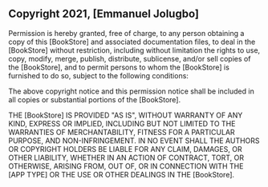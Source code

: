 ## Copyright 2021, [Emmanuel Jolugbo]

Permission is hereby granted, free of charge, to any person obtaining a copy of this [BookStore] and associated documentation files, to deal in the [BookStore] without restriction, including without limitation the rights to use, copy, modify, merge, publish, distribute, sublicense, and/or sell copies of the [BookStore], and to permit persons to whom the [BookStore] is furnished to do so, subject to the following conditions:

The above copyright notice and this permission notice shall be included in all copies or substantial portions of the [BookStore].

THE [BookStore] IS PROVIDED "AS IS", WITHOUT WARRANTY OF ANY KIND, EXPRESS OR IMPLIED, INCLUDING BUT NOT LIMITED TO THE WARRANTIES OF MERCHANTABILITY, FITNESS FOR A PARTICULAR PURPOSE, AND NON-INFRINGEMENT. IN NO EVENT SHALL THE AUTHORS OR COPYRIGHT HOLDERS BE LIABLE FOR ANY CLAIM, DAMAGES, OR OTHER LIABILITY, WHETHER IN AN ACTION OF CONTRACT, TORT, OR OTHERWISE, ARISING FROM, OUT OF, OR IN CONNECTION WITH THE [APP TYPE] OR THE USE OR OTHER DEALINGS IN THE [BookStore].
